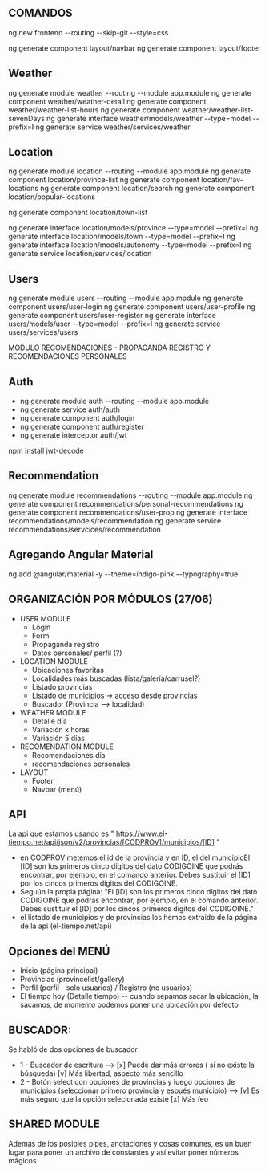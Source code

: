 ## COMANDOS
ng new frontend --routing --skip-git --style=css

ng generate component layout/navbar
ng generate component layout/footer

## Weather
ng generate module weather --routing --module app.module
ng generate component weather/weather-detail
ng generate component weather/weather-list-hours
ng generate component weather/weather-list-sevenDays
ng generate interface weather/models/weather --type=model --prefix=I
 ng generate service weather/services/weather

## Location
ng generate module location --routing --module app.module
ng generate component location/province-list
ng generate component location/fav-locations
ng generate component location/search
ng generate component location/popular-locations

ng generate component location/town-list

ng generate interface location/models/province --type=model --prefix=I
ng generate interface location/models/town --type=model --prefix=I
ng generate interface location/models/autonomy --type=model --prefix=I
ng generate service location/services/location

## Users
ng generate module users --routing --module app.module
ng generate component users/user-login
ng generate component users/user-profile
ng generate component users/user-register
ng generate interface users/models/user --type=model --prefix=I
ng generate service users/services/users

MÓDULO RECOMENDACIONES - PROPAGANDA REGISTRO Y RECOMENDACIONES PERSONALES


## Auth
* ng generate module auth --routing --module app.module
* ng generate service auth/auth
* ng generate component auth/login
* ng generate component auth/register
* ng generate interceptor auth/jwt

npm install jwt-decode


## Recommendation
ng generate module recommendations --routing --module app.module
ng generate component recommendations/personal-recommendations
ng generate component recommendations/user-prop
ng generate interface recommendations/models/recommendation
ng generate service recommendations/servcices/recommendation

## Agregando Angular Material
ng add @angular/material -y --theme=indigo-pink --typography=true

## ORGANIZACIÓN POR MÓDULOS (27/06)
* USER MODULE 
    - Login 
    - Form
    - Propaganda registro
    - Datos personales/ perfil (?)
* LOCATION MODULE 
    - Ubicaciones favoritas 
    - Localidades más buscadas (lista/galería/carrusel?)
    - Listado provincias
    - Listado de municipios -> acceso desde provincias 
    - Buscador (Provincia --> localidad)
* WEATHER MODULE 
    - Detalle día
    - Variación x horas
    - Variación 5 días
* RECOMENDATION MODULE 
    - Recomendaciones día
    - recomendaciones personales
* LAYOUT 
    - Footer
    - Navbar (menú)

## API

La api que estamos usando es 
" https://www.el-tiempo.net/api/json/v2/provincias/[CODPROV]/municipios/[ID] "

* en CODPROV metemos el id de la provincia y en ID, el del municipioEl [ID] son los primeros cinco dígitos del dato CODIGOINE que podrás encontrar, por ejemplo, en el comando anterior. Debes sustituir el [ID] por los cincos primeros dígitos del CODIGOINE.
* Seguún la propia página: 
"El [ID] son los primeros cinco dígitos del dato CODIGOINE que podrás encontrar, por ejemplo, en el comando anterior. Debes sustituir el [ID] por los cincos primeros dígitos del CODIGOINE."
* el listado de municipios y de provincias los hemos extraido de la página de la api (el-tiempo.net/api)

## Opciones del MENÚ
* Inicio (página principal)
* Provincias (provincelist/gallery)
* Perfil (perfil - solo usuarios) / Registro (no usuarios)
* El tiempo hoy (Detalle tiempo) -- cuando sepamos sacar la ubicación, la sacamos, de momento podemos poner una ubicación por defecto

## BUSCADOR: 

Se habló de dos opciones de buscador
* 1 - Buscador de escritura --> [x] Puede dar más errores ( si no existe la búsqueda) [v] Más libertad, aspecto más sencillo
* 2 - Botón select con opciones de provincias y luego opciones de municipios (seleccionar primero provincia y espués municipio) --> [v] Es más seguro que la opción selecionada existe [x] Más feo

## SHARED MODULE
 Además de los posibles pipes, anotaciones y cosas comunes, es un buen lugar para poner un archivo de constantes y así evitar poner números mágicos